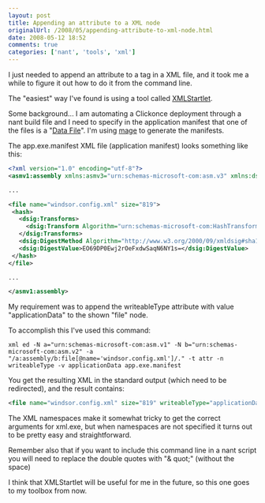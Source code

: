 ```yaml
---
layout: post
title: Appending an attribute to a XML node
originalUrl: /2008/05/appending-attribute-to-xml-node.html
date: 2008-05-12 18:52
comments: true
categories: ['nant', 'tools', 'xml']
---
```


I just needed to append an attribute to a tag in a XML file, and it took me a  while to figure it out how to do it from the command line.

The "easiest" way I've found is  using a tool called [XMLStartlet](http://xmlstar.sourceforge.net/).

Some background... I am automating a Clickonce deployment through a nant  build file and I need to specify in the application manifest that one of the  files is a "[Data File](http://msdn.microsoft.com/es-es/library/6fehc36e%28VS.80%29.aspx)". I'm using [mage](http://msdn.microsoft.com/en-us/library/acz3y3te.aspx) to  generate the manifests.

The app.exe.manifest XML file (application manifest) looks something like  this:

``` xml
<?xml version="1.0" encoding="utf-8"?>
<asmv1:assembly xmlns:asmv3="urn:schemas-microsoft-com:asm.v3" xmlns:dsig="http://www.w3.org/2000/09/xmldsig#" xmlns="urn:schemas-microsoft-com:asm.v2" xmlns:asmv1="urn:schemas-microsoft-com:asm.v1" xmlns:asmv2="urn:schemas-microsoft-com:asm.v2" xmlns:xsi="http://www.w3.org/2001/XMLSchema-instance" xmlns:co.v1="urn:schemas-microsoft-com:clickonce.v1" xsi:schemaLocation="urn:schemas-microsoft-com:asm.v1 assembly.adaptive.xsd" manifestVersion="1.0">

...

<file name="windsor.config.xml" size="819">
 <hash>
   <dsig:Transforms>
     <dsig:Transform Algorithm="urn:schemas-microsoft-com:HashTransforms.Identity" />
   </dsig:Transforms>
   <dsig:DigestMethod Algorithm="http://www.w3.org/2000/09/xmldsig#sha1" />
   <dsig:DigestValue>EO69DP0Ewj2rOeFxdwSaqN6NY1s=</dsig:DigestValue>
 </hash>
</file>

...

</asmv1:assembly>
```


My requirement  was to append the writeableType attribute with value "applicationData" to the  shown "file" node.

To accomplish this I've used this command:

```
xml ed -N a="urn:schemas-microsoft-com:asm.v1" -N b="urn:schemas-microsoft-com:asm.v2" -a "/a:assembly/b:file[@name='windsor.config.xml']/." -t attr -n writeableType -v applicationData app.exe.manifest
```

You get the resulting XML in the standard output (which need to be  redirected), and the result contains:

``` xml
<file name="windsor.config.xml" size="819" writeableType="applicationData">
```

The XML namespaces make it somewhat tricky to get the correct arguments for  xml.exe, but when namespaces are not specified it turns out to be pretty easy  and straightforward.

Remember also that if you want to include this command line in a nant script you will need to replace the double quotes with "& quot;" (without the space)

I think that XMLStartlet will be useful for me in the future, so this one goes  to my toolbox from now.

